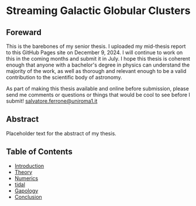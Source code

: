 # Streaming Galactic Globular Clusters

## Foreward
This is the barebones of my senior thesis. I uploaded my mid-thesis report to this GitHub Pages site on December 9, 2024. I will continue to work on this in the coming months and submit it in July. I hope this thesis is coherent enough that anyone with a bachelor's degree in physics can understand the majority of the work, as well as thorough and relevant enough to be a valid contribution to the scientific body of astronomy.


As part of making this thesis available and online before submission, please send me comments or questions or things that would be cool to see before I submit! salvatore.ferrone@uniroma1.it


## Abstract

Placeholder text for the abstract of my thesis.


## Table of Contents

- [Introduction](introduction.html)
- [Theory](theory.html)
- [Numerics](numerics.html)
- [tidal](tidal.html)
- [Gapology](Gapology.html)
- [Conclusion](Conclusion.html)

